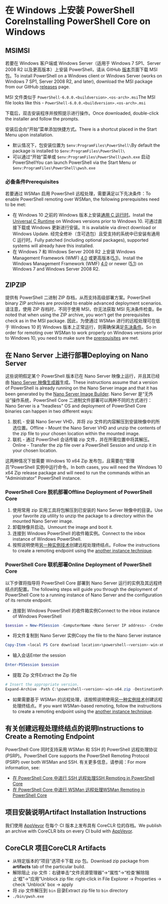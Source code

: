 # <a name="installing-powershell-core-on-windows"></a><span data-ttu-id="952d4-101">在 Windows 上安装 PowerShell Core</span><span class="sxs-lookup"><span data-stu-id="952d4-101">Installing PowerShell Core on Windows</span></span>

## <a name="msi"></a><span data-ttu-id="952d4-102">MSI</span><span class="sxs-lookup"><span data-stu-id="952d4-102">MSI</span></span>

<span data-ttu-id="952d4-103">若要在 Windows 客户端或 Windows Server（适用于 Windows 7 SP1、Server 2008 R2 以及更高版本）上安装 PowerShell，请从 GitHub [版本][]页面下载 MSI 包。</span><span class="sxs-lookup"><span data-stu-id="952d4-103">To install PowerShell on a Windows client or Windows Server (works on Windows 7 SP1, Server 2008 R2, and later), download the MSI package from our GitHub [releases][] page.</span></span>

<span data-ttu-id="952d4-104">MSI 文件类似于 `PowerShell-6.0.0.<buildversion>.<os-arch>.msi`</span><span class="sxs-lookup"><span data-stu-id="952d4-104">The MSI file looks like this - `PowerShell-6.0.0.<buildversion>.<os-arch>.msi`</span></span>
<!-- TODO: should be updated to point to the Download Center as well -->

<span data-ttu-id="952d4-105">下载后，双击安装程序并按照提示进行操作。</span><span class="sxs-lookup"><span data-stu-id="952d4-105">Once downloaded, double-click the installer and follow the prompts.</span></span>

<span data-ttu-id="952d4-106">安装后会向“开始”菜单添加快捷方式。</span><span class="sxs-lookup"><span data-stu-id="952d4-106">There is a shortcut placed in the Start Menu upon installation.</span></span>

* <span data-ttu-id="952d4-107">默认情况下，包安装位置为 `$env:ProgramFiles\PowerShell\`</span><span class="sxs-lookup"><span data-stu-id="952d4-107">By default the package is installed to `$env:ProgramFiles\PowerShell\`</span></span>
* <span data-ttu-id="952d4-108">可以通过“开始”菜单或 `$env:ProgramFiles\PowerShell\pwsh.exe` 启动 PowerShell</span><span class="sxs-lookup"><span data-stu-id="952d4-108">You can launch PowerShell via the Start Menu or `$env:ProgramFiles\PowerShell\pwsh.exe`</span></span>

### <a name="prerequisites"></a><span data-ttu-id="952d4-109">必备条件</span><span class="sxs-lookup"><span data-stu-id="952d4-109">Prerequisites</span></span>

<span data-ttu-id="952d4-110">若要通过 WSMan 启用 PowerShell 远程处理，需要满足以下先决条件：</span><span class="sxs-lookup"><span data-stu-id="952d4-110">To enable PowerShell remoting over WSMan, the following prerequisites need to be met:</span></span>

* <span data-ttu-id="952d4-111">在 Windows 10 之前的 Windows 版本上安装[通用 C 运行时](https://www.microsoft.com/download/details.aspx?id=50410)。</span><span class="sxs-lookup"><span data-stu-id="952d4-111">Install the [Universal C Runtime](https://www.microsoft.com/download/details.aspx?id=50410) on Windows versions prior to Windows 10.</span></span>
  <span data-ttu-id="952d4-112">可通过直接下载或 Windows 更新进行安装。</span><span class="sxs-lookup"><span data-stu-id="952d4-112">It is available via direct download or Windows Update.</span></span>
  <span data-ttu-id="952d4-113">经完全修补（含可选包）且受支持的系统中已安装有通用 C 运行时。</span><span class="sxs-lookup"><span data-stu-id="952d4-113">Fully patched (including optional packages), supported systems will already have this installed.</span></span>
* <span data-ttu-id="952d4-114">在 Windows 7 和 Windows Server 2008 R2 上安装 Windows Management Framework (WMF) [4.0](https://www.microsoft.com/download/details.aspx?id=40855) 或更高版本([5.1](https://www.microsoft.com/download/details.aspx?id=54616))。</span><span class="sxs-lookup"><span data-stu-id="952d4-114">Install the Windows Management Framework (WMF) [4.0](https://www.microsoft.com/download/details.aspx?id=40855) or newer ([5.1](https://www.microsoft.com/download/details.aspx?id=54616)) on Windows 7 and Windows Server 2008 R2.</span></span>

## <a name="zip"></a><span data-ttu-id="952d4-115">ZIP</span><span class="sxs-lookup"><span data-stu-id="952d4-115">ZIP</span></span>

<span data-ttu-id="952d4-116">提供有 PowerShell 二进制 ZIP 存档，从而支持高级部署方案。</span><span class="sxs-lookup"><span data-stu-id="952d4-116">PowerShell binary ZIP archives are provided to enable advanced deployment scenarios.</span></span>
<span data-ttu-id="952d4-117">请注意，使用 ZIP 存档时，不同于使用 MSI，你无法获取 MSI 先决条件检查。</span><span class="sxs-lookup"><span data-stu-id="952d4-117">Be noted that when using the ZIP archive, you won't get the prerequisites check as in the MSI package.</span></span>
<span data-ttu-id="952d4-118">因此，为使通过 WSMan 进行的远程处理可在低于 Windows 10 的 Windows 版本上正常运行，则需确保满足[先决条件](#prerequisites)。</span><span class="sxs-lookup"><span data-stu-id="952d4-118">So in order for remoting over WSMan to work properly on Windows versions prior to Windows 10, you need to make sure the [prerequisites](#prerequisites) are met.</span></span>

## <a name="deploying-on-nano-server"></a><span data-ttu-id="952d4-119">在 Nano Server 上进行部署</span><span class="sxs-lookup"><span data-stu-id="952d4-119">Deploying on Nano Server</span></span>

<span data-ttu-id="952d4-120">这些说明假定某个 PowerShell 版本已在 Nano Server 映像上运行，并且其已经由 [Nano Server 映像生成器](https://technet.microsoft.com/windows-server-docs/get-started/deploy-nano-server)生成。</span><span class="sxs-lookup"><span data-stu-id="952d4-120">These instructions assume that a version of PowerShell is already running on the Nano Server image and that it has been generated by the [Nano Server Image Builder](https://technet.microsoft.com/windows-server-docs/get-started/deploy-nano-server).</span></span>
<span data-ttu-id="952d4-121">Nano Server 是“无外设”操作系统，PowerShell Core 二进制文件部署可以两种不同的方式进行：</span><span class="sxs-lookup"><span data-stu-id="952d4-121">Nano Server is a "headless" OS and deployment of PowerShell Core binaries can happen in two different ways:</span></span>

1. <span data-ttu-id="952d4-122">脱机 - 安装 Nano Server VHD，并将 zip 文件的内容解压到安装映像中的所选位置。</span><span class="sxs-lookup"><span data-stu-id="952d4-122">Offline - Mount the Nano Server VHD and unzip the contents of the zip file to your chosen location within the mounted image.</span></span>
1. <span data-ttu-id="952d4-123">联机 - 通过 PowerShell 会话传输 zip 文件，并在所需位置中将其解压。</span><span class="sxs-lookup"><span data-stu-id="952d4-123">Online - Transfer the zip file over a PowerShell Session and unzip it in your chosen location.</span></span>

<span data-ttu-id="952d4-124">这两种情况下皆需要 Windows 10 x64 Zip 发布包，且需要在“管理员”PowerShell 实例中运行命令。</span><span class="sxs-lookup"><span data-stu-id="952d4-124">In both cases, you will need the Windows 10 x64 Zip release package and will need to run the commands within an "Administrator" PowerShell instance.</span></span>

### <a name="offline-deployment-of-powershell-core"></a><span data-ttu-id="952d4-125">PowerShell Core 脱机部署</span><span class="sxs-lookup"><span data-stu-id="952d4-125">Offline Deployment of PowerShell Core</span></span>

1. <span data-ttu-id="952d4-126">使用常用 zip 实用工具将包解压到已安装的 Nano Server 映像中的目录。</span><span class="sxs-lookup"><span data-stu-id="952d4-126">Use your favorite zip utility to unzip the package to a directory within the mounted Nano Server image.</span></span>
1. <span data-ttu-id="952d4-127">卸载映像并启动。</span><span class="sxs-lookup"><span data-stu-id="952d4-127">Unmount the image and boot it.</span></span>
1. <span data-ttu-id="952d4-128">连接到 Windows PowerShell 的收件箱实例。</span><span class="sxs-lookup"><span data-stu-id="952d4-128">Connect to the inbox instance of Windows PowerShell.</span></span>
1. <span data-ttu-id="952d4-129">按照说明使用[另一种实例技术](#executed-by-another-instance-of-powershell-on-behalf-of-the-instance-that-it-will-register)创建远程处理终结点。</span><span class="sxs-lookup"><span data-stu-id="952d4-129">Follow the instructions to create a remoting endpoint using the [another instance technique](#executed-by-another-instance-of-powershell-on-behalf-of-the-instance-that-it-will-register).</span></span>

### <a name="online-deployment-of-powershell-core"></a><span data-ttu-id="952d4-130">PowerShell Core 联机部署</span><span class="sxs-lookup"><span data-stu-id="952d4-130">Online Deployment of PowerShell Core</span></span>

<span data-ttu-id="952d4-131">以下步骤将指导将 PowerShell Core 部署到 Nano Server 运行的实例及其远程终结点的配置。</span><span class="sxs-lookup"><span data-stu-id="952d4-131">The following steps will guide you through the deployment of PowerShell Core to a running instance of Nano Server and the configuration of its remote endpoint.</span></span>

* <span data-ttu-id="952d4-132">连接到 Windows PowerShell 的收件箱实例</span><span class="sxs-lookup"><span data-stu-id="952d4-132">Connect to the inbox instance of Windows PowerShell</span></span>

```powershell
$session = New-PSSession -ComputerName <Nano Server IP address> -Credential <An Administrator account on the system>
```

* <span data-ttu-id="952d4-133">将文件复制到 Nano Server 实例</span><span class="sxs-lookup"><span data-stu-id="952d4-133">Copy the file to the Nano Server instance</span></span>

```powershell
Copy-Item <local PS Core download location>\powershell-<version>-win-x64.zip c:\ -ToSession $session
```

* <span data-ttu-id="952d4-134">输入会话</span><span class="sxs-lookup"><span data-stu-id="952d4-134">Enter the session</span></span>

```powershell
Enter-PSSession $session
```

* <span data-ttu-id="952d4-135">提取 Zip 文件</span><span class="sxs-lookup"><span data-stu-id="952d4-135">Extract the Zip file</span></span>

```powershell
# Insert the appropriate version.
Expand-Archive -Path C:\powershell-<version>-win-x64.zip -DestinationPath "C:\PowerShellCore_<version>"
```

* <span data-ttu-id="952d4-136">如果需要基于 WSMan 的远程处理，请按照说明使用[另一种实例技术](../core-powershell/WSMan-Remoting-in-PowerShell-Core.md#executed-by-another-instance-of-powershell-on-behalf-of-the-instance-that-it-will-register)创建远程处理终结点。</span><span class="sxs-lookup"><span data-stu-id="952d4-136">If you want WSMan-based remoting, follow the instructions to create a remoting endpoint using the [another instance technique](../core-powershell/WSMan-Remoting-in-PowerShell-Core.md#executed-by-another-instance-of-powershell-on-behalf-of-the-instance-that-it-will-register).</span></span>

## <a name="instructions-to-create-a-remoting-endpoint"></a><span data-ttu-id="952d4-137">有关创建远程处理终结点的说明</span><span class="sxs-lookup"><span data-stu-id="952d4-137">Instructions to Create a Remoting Endpoint</span></span>

<span data-ttu-id="952d4-138">PowerShell Core 同时支持采用 WSMan 和 SSH 的 PowerShell 远程处理协议 (PSRP)。</span><span class="sxs-lookup"><span data-stu-id="952d4-138">PowerShell Core supports the PowerShell Remoting Protocol (PSRP) over both WSMan and SSH.</span></span> <span data-ttu-id="952d4-139">有关更多信息，请参阅：</span><span class="sxs-lookup"><span data-stu-id="952d4-139">For more information, see:</span></span>

* <span data-ttu-id="952d4-140">[在 PowerShell Core 中进行 SSH 远程处理][ssh-remoting]</span><span class="sxs-lookup"><span data-stu-id="952d4-140">[SSH Remoting in PowerShell Core][ssh-remoting]</span></span>
* <span data-ttu-id="952d4-141">[在 PowerShell Core 中进行 WSMan 远程处理][wsman-remoting]</span><span class="sxs-lookup"><span data-stu-id="952d4-141">[WSMan Remoting in PowerShell Core][wsman-remoting]</span></span>

## <a name="artifact-installation-instructions"></a><span data-ttu-id="952d4-142">项目安装说明</span><span class="sxs-lookup"><span data-stu-id="952d4-142">Artifact Installation Instructions</span></span>

<span data-ttu-id="952d4-143">我们使用 [AppVeyor][] 在每个 CI 版本上发布具有 CoreCLR 位的存档。</span><span class="sxs-lookup"><span data-stu-id="952d4-143">We publish an archive with CoreCLR bits on every CI build with [AppVeyor][].</span></span>

## <a name="coreclr-artifacts"></a><span data-ttu-id="952d4-144">CoreCLR 项目</span><span class="sxs-lookup"><span data-stu-id="952d4-144">CoreCLR Artifacts</span></span>

* <span data-ttu-id="952d4-145">从特定版本的“项目”选项卡下载 zip 包。</span><span class="sxs-lookup"><span data-stu-id="952d4-145">Download zip package from **artifacts** tab of the particular build.</span></span>
* <span data-ttu-id="952d4-146">解除阻止 zip 文件：右键单击“文件资源管理器”->“属性”->“检查‘解除阻止’框”->“应用”</span><span class="sxs-lookup"><span data-stu-id="952d4-146">Unblock zip file: right-click in File Explorer -> Properties -> check 'Unblock' box -> apply</span></span>
* <span data-ttu-id="952d4-147">将 zip 文件解压到 `bin` 目录</span><span class="sxs-lookup"><span data-stu-id="952d4-147">Extract zip file to `bin` directory</span></span>
* `./bin/pwsh.exe`

<!-- [download-center]: TODO -->
[版本]: https://github.com/PowerShell/PowerShell/releases
[releases]: https://github.com/PowerShell/PowerShell/releases
[signing]: ../../tools/Sign-Package.ps1
[ssh-remoting]: ../core-powershell/SSH-Remoting-in-PowerShell-Core.md
[wsman-remoting]: ../core-powershell/WSMan-Remoting-in-PowerShell-Core.md
[AppVeyor]: https://ci.appveyor.com/project/PowerShell/powershell